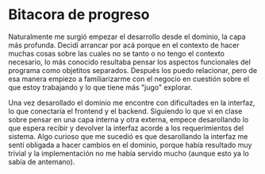 # Bitacora de progreso

Naturalmente me surgió empezar el desarrollo desde el dominio, la capa más profunda. Decidí arrancar por acá porque en el contexto de hacer muchas cosas sobre las cuales no se tanto o no tengo el contexto necesario, lo más conocido resultaba pensar los aspectos funcionales del programa como objetitos separados.
Después los puedo relacionar, pero de esa manera empiezo a familiarizarme con el negocio en cuestión sobre el que estoy trabajando y lo que tiene más "jugo" explorar.

Una vez desarollado el dominio me encontre con dificultades en la interfaz, lo que conectaría el frontend y el backend. Siguiendo lo que vi en clase sobre pensar en una capa interna y otra externa, empece desarollando lo que espera recibir y devolver la interfaz acorde a los requerimientos del sistema.
Algo curioso que me sucedió es que desarollando la interfaz me sentí obligada a hacer cambios en el dominio, porque había resultado muy trivial y la implementación no me había servido mucho (aunque esto ya lo sabía de antemano).
